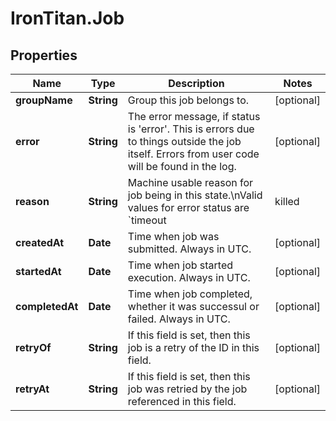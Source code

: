 # IronTitan.Job

## Properties
Name | Type | Description | Notes
------------ | ------------- | ------------- | -------------
**groupName** | **String** | Group this job belongs to.  | [optional] 
**error** | **String** | The error message, if status is &#39;error&#39;. This is errors due to things outside the job itself. Errors from user code will be found in the log. | [optional] 
**reason** | **String** | Machine usable reason for job being in this state.\nValid values for error status are `timeout | killed | bad_exit`.\nValid values for cancelled status are `client_request`.\nFor everything else, this is undefined.\n | [optional] 
**createdAt** | **Date** | Time when job was submitted. Always in UTC. | [optional] 
**startedAt** | **Date** | Time when job started execution. Always in UTC. | [optional] 
**completedAt** | **Date** | Time when job completed, whether it was successul or failed. Always in UTC. | [optional] 
**retryOf** | **String** | If this field is set, then this job is a retry of the ID in this field. | [optional] 
**retryAt** | **String** | If this field is set, then this job was retried by the job referenced in this field. | [optional] 



